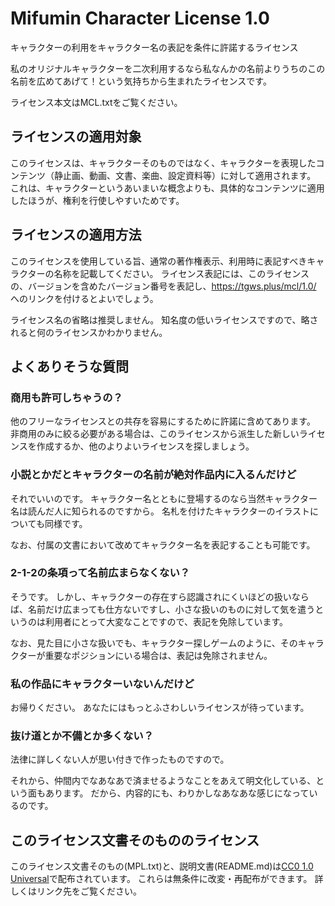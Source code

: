 # Mifumin Character License 1.0
キャラクターの利用をキャラクター名の表記を条件に許諾するライセンス

私のオリジナルキャラクターを二次利用するなら私なんかの名前よりうちのこの名前を広めてあげて！という気持ちから生まれたライセンスです。

ライセンス本文はMCL.txtをご覧ください。

## ライセンスの適用対象

このライセンスは、キャラクターそのものではなく、キャラクターを表現したコンテンツ（静止画、動画、文書、楽曲、設定資料等）に対して適用されます。
これは、キャラクターというあいまいな概念よりも、具体的なコンテンツに適用したほうが、権利を行使しやすいためです。

## ライセンスの適用方法

このライセンスを使用している旨、通常の著作権表示、利用時に表記すべきキャラクターの名称を記載してください。
ライセンス表記には、このライセンスの、バージョンを含めたバージョン番号を表記し、https://tgws.plus/mcl/1.0/ へのリンクを付けるとよいでしょう。

ライセンス名の省略は推奨しません。
知名度の低いライセンスですので、略されると何のライセンスかわかりません。

## よくありそうな質問

### 商用も許可しちゃうの？

他のフリーなライセンスとの共存を容易にするために許諾に含めてあります。
非商用のみに絞る必要がある場合は、このライセンスから派生した新しいライセンスを作成するか、他のよりよいライセンスを探しましょう。

### 小説とかだとキャラクターの名前が絶対作品内に入るんだけど

それでいいのです。
キャラクター名とともに登場するのなら当然キャラクター名は読んだ人に知られるのですから。
名札を付けたキャラクターのイラストについても同様です。

なお、付属の文書において改めてキャラクター名を表記することも可能です。

### 2-1-2の条項って名前広まらなくない？

そうです。
しかし、キャラクターの存在すら認識されにくいほどの扱いならば、名前だけ広まっても仕方ないですし、小さな扱いのものに対して気を遣うというのは利用者にとって大変なことですので、表記を免除しています。

なお、見た目に小さな扱いでも、キャラクター探しゲームのように、そのキャラクターが重要なポジションにいる場合は、表記は免除されません。

### 私の作品にキャラクターいないんだけど

お帰りください。
あなたにはもっとふさわしいライセンスが待っています。

### 抜け道とか不備とか多くない？

法律に詳しくない人が思い付きで作ったものですので。

それから、仲間内でなあなあで済ませるようなことをあえて明文化している、という面もあります。
だから、内容的にも、わりかしなあなあな感じになっているのです。

## このライセンス文書そのもののライセンス

このライセンス文書そのもの(MPL.txt)と、説明文書(README.md)は[CC0 1.0 Universal](http://creativecommons.org/publicdomain/zero/1.0/)で配布されています。
これらは無条件に改変・再配布ができます。
詳しくはリンク先をご覧ください。
